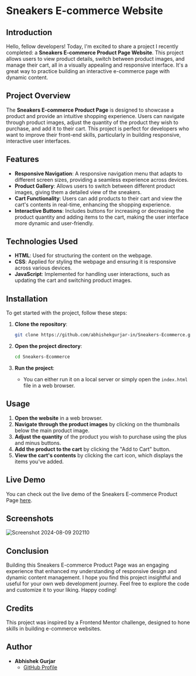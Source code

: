 # Sneakers E-commerce Website


## Introduction

Hello, fellow developers! Today, I'm excited to share a project I recently completed: a **Sneakers E-commerce Product Page Website**. This project allows users to view product details, switch between product images, and manage their cart, all in a visually appealing and responsive interface. It's a great way to practice building an interactive e-commerce page with dynamic content.

## Project Overview

The **Sneakers E-commerce Product Page** is designed to showcase a product and provide an intuitive shopping experience. Users can navigate through product images, adjust the quantity of the product they wish to purchase, and add it to their cart. This project is perfect for developers who want to improve their front-end skills, particularly in building responsive, interactive user interfaces.

## Features

- **Responsive Navigation**: A responsive navigation menu that adapts to different screen sizes, providing a seamless experience across devices.
- **Product Gallery**: Allows users to switch between different product images, giving them a detailed view of the sneakers.
- **Cart Functionality**: Users can add products to their cart and view the cart's contents in real-time, enhancing the shopping experience.
- **Interactive Buttons**: Includes buttons for increasing or decreasing the product quantity and adding items to the cart, making the user interface more dynamic and user-friendly.

## Technologies Used

- **HTML**: Used for structuring the content on the webpage.
- **CSS**: Applied for styling the webpage and ensuring it is responsive across various devices.
- **JavaScript**: Implemented for handling user interactions, such as updating the cart and switching product images.


## Installation

To get started with the project, follow these steps:

1. **Clone the repository**:
    ```bash
    git clone https://github.com/abhishekgurjar-in/Sneakers-Ecommerce.git
    ```

2. **Open the project directory**:
    ```bash
    cd Sneakers-Ecommerce
    ```

3. **Run the project**:
    - You can either run it on a local server or simply open the `index.html` file in a web browser.

## Usage

1. **Open the website** in a web browser.
2. **Navigate through the product images** by clicking on the thumbnails below the main product image.
3. **Adjust the quantity** of the product you wish to purchase using the plus and minus buttons.
4. **Add the product to the cart** by clicking the "Add to Cart" button.
5. **View the cart's contents** by clicking the cart icon, which displays the items you've added.

## Live Demo

You can check out the live demo of the Sneakers E-commerce Product Page [here](https://abhishekgurjar-in.github.io/Sneakers-Ecommerce/).


## Screenshots
![Screenshot 2024-08-09 202110](https://github.com/user-attachments/assets/a0271b53-751d-4589-bba4-de4cc2db3a49)


## Conclusion

Building this Sneakers E-commerce Product Page was an engaging experience that enhanced my understanding of responsive design and dynamic content management. I hope you find this project insightful and useful for your own web development journey. Feel free to explore the code and customize it to your liking. Happy coding!

## Credits

This project was inspired by a Frontend Mentor challenge, designed to hone skills in building e-commerce websites.

## Author

- **Abhishek Gurjar**
  - [GitHub Profile](https://github.com/abhishekgurjar-in)



